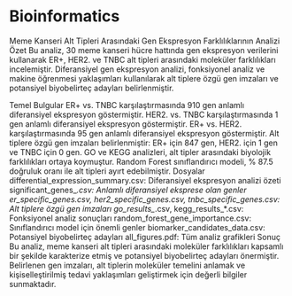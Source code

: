 # Bioinformatics
Meme Kanseri Alt Tipleri Arasındaki Gen Ekspresyon Farklılıklarının Analizi
Özet
Bu analiz, 30 meme kanseri hücre hattında gen ekspresyon verilerini kullanarak ER+, HER2. ve TNBC alt tipleri arasındaki moleküler farklılıkları incelemiştir. Diferansiyel gen ekspresyon analizi, fonksiyonel analiz ve makine öğrenmesi yaklaşımları kullanılarak alt tiplere özgü gen imzaları ve potansiyel biyobelirteç adayları belirlenmiştir.

Temel Bulgular
ER+ vs. TNBC karşılaştırmasında 910 gen anlamlı diferansiyel ekspresyon göstermiştir.
HER2. vs. TNBC karşılaştırmasında 1 gen anlamlı diferansiyel ekspresyon göstermiştir.
ER+ vs. HER2. karşılaştırmasında 95 gen anlamlı diferansiyel ekspresyon göstermiştir.
Alt tiplere özgü gen imzaları belirlenmiştir: ER+ için 847 gen, HER2. için 1 gen ve TNBC için 0 gen.
GO ve KEGG analizleri, alt tipler arasındaki biyolojik farklılıkları ortaya koymuştur.
Random Forest sınıflandırıcı modeli, % 87.5 doğruluk oranı ile alt tipleri ayırt edebilmiştir.
Dosyalar
differential_expression_summary.csv: Diferansiyel ekspresyon analizi özeti
significant_genes_*.csv: Anlamlı diferansiyel eksprese olan genler
er_specific_genes.csv, her2_specific_genes.csv, tnbc_specific_genes.csv: Alt tiplere özgü gen imzaları
go_results_*.csv, kegg_results_*.csv: Fonksiyonel analiz sonuçları
random_forest_gene_importance.csv: Sınıflandırıcı model için önemli genler
biomarker_candidates_data.csv: Potansiyel biyobelirteç adayları
all_figures.pdf: Tüm analiz grafikleri
Sonuç
Bu analiz, meme kanseri alt tipleri arasındaki moleküler farklılıkları kapsamlı bir şekilde karakterize etmiş ve potansiyel biyobelirteç adayları önermiştir. Belirlenen gen imzaları, alt tiplerin moleküler temelini anlamak ve kişiselleştirilmiş tedavi yaklaşımları geliştirmek için değerli bilgiler sunmaktadır.
